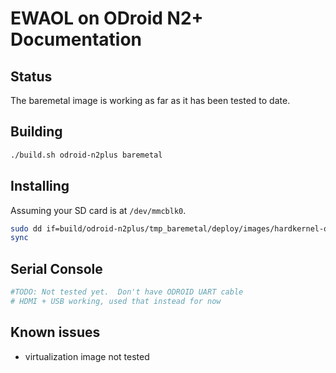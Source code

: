 # EWAOL on ODroid N2+ Documentation

## Status

The baremetal image is working as far as it has been tested to date.

## Building

```bash
./build.sh odroid-n2plus baremetal
```

## Installing

Assuming your SD card is at ```/dev/mmcblk0```.

```bash
sudo dd if=build/odroid-n2plus/tmp_baremetal/deploy/images/hardkernel-odroidn2plus/ewaol-baremetal-image-hardkernel-odroidn2plus.wic of=/dev/mmcblk0
sync
```

## Serial Console

```bash
#TODO: Not tested yet.  Don't have ODROID UART cable
# HDMI + USB working, used that instead for now
```
## Known issues

- virtualization image not tested